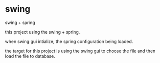 # swing
swing + spring

this project using the swing + spring.

when swing gui intialize, the spring configuration being loaded.

the target for this project is using the swing gui to choose the file and then load the file to database.
